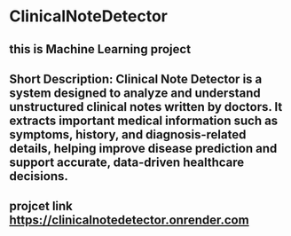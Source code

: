 # ClinicalNoteDetector
## this is Machine Learning project


## Short Description: Clinical Note Detector is a system designed to analyze and understand unstructured clinical notes written by doctors. It extracts important medical information such as symptoms, history, and diagnosis-related details, helping improve disease prediction and support accurate, data-driven healthcare decisions.



## projcet link https://clinicalnotedetector.onrender.com